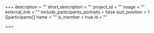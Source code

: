 +++
description = ""
short_description = ""
project_id = ""
image = ""
external_link = ""
include_participants_portraits = false
sort_position = 1
[[participants]]
    name = ""
    is_member = true
    id = ""

+++

